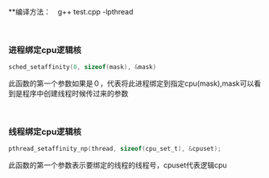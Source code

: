 **编译方法：　g++ test.cpp -lpthread

<br>

### 进程绑定cpu逻辑核  
```c
sched_setaffinity(0, sizeof(mask), &mask)
```
此函数的第一个参数如果是０，代表将此进程绑定到指定cpu(mask),mask可以看到是程序中创建线程时候传过来的参数

<br>

### 线程绑定cpu逻辑核
```c
pthread_setaffinity_np(thread, sizeof(cpu_set_t), &cpuset);
```
此函数的第一个参数表示要绑定的线程的线程号，cpuset代表逻辑cpu
